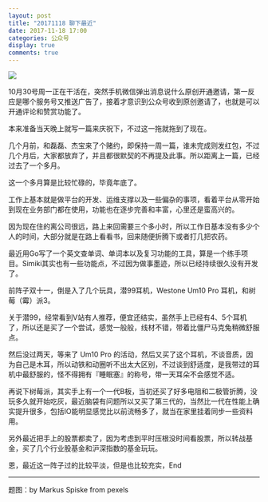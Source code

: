 ```yaml
---
layout: post
title: "20171118 聊下最近"
date: 2017-11-18 17:00
categories: 公众号
display: true
comments: true
---
```


![](https://tankywoo-wb.b0.upaiyun.com/gzh/20171118-about-recent.jpeg)

10月30号周一正在干活在，突然手机微信弹出消息说什么原创开通邀请，第一反应是哪个服务号又推送广告了，接着才意识到公众号收到原创邀请了，也就是可以开通评论和赞赏功能了。

本来准备当天晚上就写一篇来庆祝下，不过这一拖就拖到了现在。

几个月前，和磊磊、杰宝来了个赌约，即保持一周一篇，谁未完成则发红包，不过几个月后，大家都放弃了，并且都很默契的不再提及此事。所以距离上一篇，已经过去了一个多月。

这一个多月算是比较忙碌的，毕竟年底了。

工作上基本就是做平台的开发、运维支撑以及一些偏杂的事项，看着平台从零开始到现在业务部门都在使用，功能也在逐步完善和丰富，心里还是蛮高兴的。

因为现在住的离公司很远，路上来回需要三个多小时，所以工作日基本没有多少个人的时间，大部分就是在路上看看书，回来随便折腾下或者打几把农药。

最近用Go写了一个英文查单词、单词本以及复习功能的工具，算是一个练手项目。Simiki其实也有一些功能点，不过因为做事墨迹，所以已经持续很久没有开发了。

前阵子双十一，倒是入了几个玩具，潜99耳机，Westone Um10 Pro 耳机，和树莓（霉）派3。

关于潜99，经常看到V站有人推荐，便宜还结实，虽然手上已经有4、5个耳机了，所以还是买了一个尝试，感觉一般般，线材不错，带着比僵尸马克兔稍微舒服点。

然后没过两天，等来了 Um10 Pro 的活动，然后又买了这个耳机，不谈音质，因为自己是木耳，所以动铁和动圈听不出太大区别，不过谈到舒适度，是我带过的耳机中最舒服的，怪不得拥有『睡眠塞』的称号，带一天耳朵不会感觉不适。

再说下树莓派，其实手上有一个一代B板，当初还买了好多电阻和二极管折腾，没玩多久就开始吃灰，最近脑袋有问题所以又买了第三代的，当然比一代在性能上确实提升很多，包括IO能明显感觉比以前流畅多了，就当在家里挂着同步一些资料用。

另外最近把手上的股票都卖了，因为考虑到平时压根没时间看股票，所以转战基金，买了几个行业股基金和沪深指数的基金玩玩。

恩，最近这一阵子过的比较平淡，但是也比较充实，End

---

题图：by Markus Spiske from pexels
